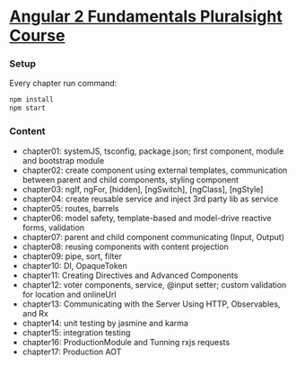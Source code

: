 # [Angular 2 Fundamentals Pluralsight Course](http://app.pluralsight.com/courses/angular-fundamentals)

### Setup

Every chapter run command:

```bash
npm install
npm start
```

### Content

- chapter01: systemJS, tsconfig, package.json; first component, module and bootstrap module
- chapter02: create component using external templates, communication between parent and child components, styling component
- chapter03: ngIf, ngFor, [hidden], [ngSwitch], [ngClass], [ngStyle]
- chapter04: create reusable service and inject 3rd party lib as service
- chapter05: routes, barrels
- chapter06: model safety, template-based and model-drive reactive forms, validation
- chapter07: parent and child component communicating (Input, Output)
- chapter08: reusing components with content projection
- chapter09: pipe, sort, filter
- chapter10: DI, OpaqueToken
- chapter11: Creating Directives and Advanced Components
- chapter12: voter components, service, @input setter; custom validation for location and onlineUrl
- chapter13: Communicating with the Server Using HTTP, Observables, and Rx
- chapter14: unit testing by jasmine and karma
- chapter15: integration testing
- chapter16: ProductionModule and Tunning rxjs requests
- chapter17: Production AOT
